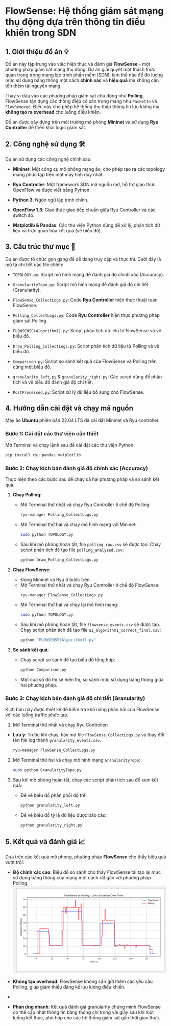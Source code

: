 
 # FlowSense: Hệ thống giám sát mạng thụ động dựa trên thông tin điều khiển trong SDN


 ## 1. Giới thiệu đồ án 💡

 Đồ án này tập trung vào việc hiện thực và đánh giá **FlowSense** - một phương pháp giám sát mạng thụ động. Dự án giải quyết một thách thức quan trọng trong mạng lập trình phần mềm (SDN): làm thế nào để đo lường mức sử dụng băng thông một cách **chính xác** và **hiệu quả** mà không cần tốn thêm tài nguyên mạng.

 Thay vì dựa vào các phương pháp giám sát chủ động như **Polling**, FlowSense tận dụng các thông điệp có sẵn trong mạng như `PacketIn` và `FlowRemoved`. Điều này cho phép hệ thống thu thập thông tin lưu lượng mà **không tạo ra overhead** cho luồng điều khiển.

 Đồ án được xây dựng trên môi trường mô phỏng **Mininet** và sử dụng **Ryu Controller** để triển khai logic giám sát.


 ## 2. Công nghệ sử dụng 🛠️

 Dự án sử dụng các công nghệ chính sau:

 * **Mininet**: Một công cụ mô phỏng mạng ảo, cho phép tạo ra các topology mạng phức tạp trên một máy tính duy nhất.

 * **Ryu Controller**: Một framework SDN mã nguồn mở, hỗ trợ giao thức OpenFlow và được viết bằng Python.
 
 * **Python 3**: Ngôn ngữ lập trình chính.

 * **OpenFlow 1.3**: Giao thức giao tiếp chuẩn giữa Ryu Controller và các switch ảo.

 * **Matplotlib & Pandas**: Các thư viện Python dùng để xử lý, phân tích dữ liệu và trực quan hóa kết quả (vẽ biểu đồ).

 ## 3. Cấu trúc thư mục 📂

 Dự án được tổ chức gọn gàng để dễ dàng truy cập và thực thi. Dưới đây là mô tả chi tiết các file chính:

 * `TOPOLOGY.py`: Script mô hình mạng để đánh giá độ chính xác (Accuracy).

 * `GranularityTopo.py`: Script mô hình mạng để đánh giá độ chi tiết (Granularity).

 * `FlowSense_CollectLogs.py`: Code **Ryu Controller** hiện thực thuật toán FlowSense.

 * `Polling_CollectLogs.py`: Code **Ryu Controller** hiện thực phương pháp giám sát Polling.

 * `FLOWSENSE(Algorithm1).py`: Script phân tích dữ liệu từ FlowSense và vẽ biểu đồ.

 * `Draw_Polling_CollectLogs.py`: Script phân tích dữ liệu từ Polling và vẽ biểu đồ.

 * `Comparison.py`: Script so sánh kết quả của FlowSense và Polling trên cùng một biểu đồ.

 * `granularity_left.py` & `granularity_right.py`: Các script dùng để phân tích và vẽ biểu đồ đánh giá độ chi tiết.

 * `PostProcessed.py`: Script xử lý dữ liệu bổ sung cho FlowSense.

 ## 4. Hướng dẫn cài đặt và chạy mã nguồn

  Máy ảo **Ubuntu** phiên bản 22.04 LTS đã cài đặt Mininet và Ryu controller.

### Bước 1: Cài đặt các thư viện cần thiết

 Mở Terminal và chạy lệnh sau để cài đặt các thư viện Python:

 ```bash
 pip install ryu pandas matplotlib
 ```
 ### Bước 2: Chạy kịch bản đánh giá độ chính xác (Accuracy)

 Thực hiện theo các bước sau để chạy cả hai phương pháp và so sánh kết quả.

 1.  **Chạy Polling**:
     * Mở Terminal thứ nhất và chạy Ryu Controller ở chế độ Polling:
         ```bash
         ryu-manager Polling_CollectLogs.py
         ```
     * Mở Terminal thứ hai và chạy mô hình mạng với Mininet:
         ```bash
         sudo python TOPOLOGY.py
         ```
     * Sau khi mô phỏng hoàn tất, file `polling_raw.csv` sẽ được tạo. Chạy script phân tích để tạo file `polling_analyzed.csv`:
         ```bash
         python Draw_Polling_CollectLogs.py
         ```

 2.  **Chạy FlowSense**:
     * Đóng Mininet và Ryu ở bước trên.
     * Mở Terminal thứ nhất và chạy Ryu Controller ở chế độ FlowSense:
         ```bash
         ryu-manager FlowSense_CollectLogs.py
         ```
     * Mở Terminal thứ hai và chạy lại mô hình mạng:
         ```bash
         sudo python TOPOLOGY.py
         ```
     * Sau khi mô phỏng hoàn tất, file `flowsense_events.csv` sẽ được tạo. Chạy script phân tích để tạo file `a1_algorithm1_correct_final.csv`:
         ```bash
         python "FLOWSENSE(Algorithm1).py"
         ```

 3.  **So sánh kết quả**:
     * Chạy script so sánh để tạo biểu đồ tổng hợp:
         ```bash
         python Comparison.py
         ```
     * Một cửa sổ đồ thị sẽ hiển thị, so sánh mức sử dụng băng thông giữa hai phương pháp.

 ### Bước 3: Chạy kịch bản đánh giá độ chi tiết (Granularity)

 Kịch bản này được thiết kế để kiểm tra khả năng phản hồi của FlowSense với các luồng traffic phức tạp.

 1.  Mở Terminal thứ nhất và chạy Ryu Controller:

* **Lưu ý**: Trước khi chạy, hãy mở file `FlowSense_CollectLogs.py` và thay đổi tên file log thành `granularity_events.csv`.
     ```bash
     ryu-manager FlowSense_CollectLogs.py
     ```

 2.  Mở Terminal thứ hai và chạy mô hình mạng `GranularityTopo`:
     ```bash
     sudo python GranularityTopo.py
     ```

 3.  Sau khi mô phỏng hoàn tất, chạy các script phân tích sau để xem kết quả:
     * Để vẽ biểu đồ phân phối độ trễ:
         ```bash
         python granularity_left.py
         ```
     * Để vẽ biểu đồ tỷ lệ dữ liệu được báo cáo:
         ```bash
         python granularity_right.py
         ```



 ## 5. Kết quả và đánh giá 📈

 Dựa trên các kết quả mô phỏng, phương pháp **FlowSense** cho thấy hiệu quả vượt trội:

* **Độ chính xác cao**: Biểu đồ so sánh cho thấy FlowSense tái tạo lại mức sử dụng băng thông của mạng một cách rất gần với phương pháp Polling.
  ![Biểu đồ so sánh FlowSense vs Polling](Pictures/sosanh.png)

* **Không tạo overhead**: FlowSense không cần gửi thêm các yêu cầu Polling, giúp giảm thiểu đáng kể lưu lượng điều khiển.
* 
* **Phản ứng nhanh**: Kết quả đánh giá granularity chứng minh FlowSense có thể cập nhật thông tin băng thông chỉ trong vài giây sau khi một luồng kết thúc, phù hợp cho các hệ thống giám sát gần thời gian thực.


